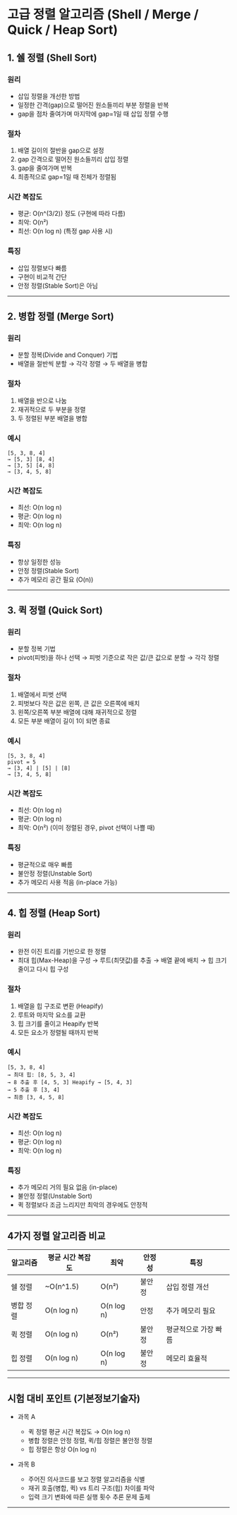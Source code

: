 # 고급 정렬 알고리즘 (Shell / Merge / Quick / Heap Sort)

## 1. 쉘 정렬 (Shell Sort)

### 원리
- 삽입 정렬을 개선한 방법
- 일정한 간격(gap)으로 떨어진 원소들끼리 부분 정렬을 반복  
- gap을 점차 줄여가며 마지막에 gap=1일 때 삽입 정렬 수행

### 절차
1. 배열 길이의 절반을 gap으로 설정
2. gap 간격으로 떨어진 원소들끼리 삽입 정렬
3. gap을 줄여가며 반복
4. 최종적으로 gap=1일 때 전체가 정렬됨

### 시간 복잡도
- 평균: O(n^(3/2)) 정도 (구현에 따라 다름)
- 최악: O(n²)
- 최선: O(n log n) (특정 gap 사용 시)

### 특징
- 삽입 정렬보다 빠름
- 구현이 비교적 간단
- 안정 정렬(Stable Sort)은 아님

---

## 2. 병합 정렬 (Merge Sort)

### 원리
- 분할 정복(Divide and Conquer) 기법
- 배열을 절반씩 분할 → 각각 정렬 → 두 배열을 병합

### 절차
1. 배열을 반으로 나눔
2. 재귀적으로 두 부분을 정렬
3. 두 정렬된 부분 배열을 병합

### 예시
```
[5, 3, 8, 4]
→ [5, 3] [8, 4]
→ [3, 5] [4, 8]
→ [3, 4, 5, 8]
```


### 시간 복잡도
- 최선: O(n log n)
- 평균: O(n log n)
- 최악: O(n log n)

### 특징
- 항상 일정한 성능
- 안정 정렬(Stable Sort)
- 추가 메모리 공간 필요 (O(n))

---

## 3. 퀵 정렬 (Quick Sort)

### 원리
- 분할 정복 기법
- pivot(피벗)을 하나 선택 → 피벗 기준으로 작은 값/큰 값으로 분할 → 각각 정렬

### 절차
1. 배열에서 피벗 선택
2. 피벗보다 작은 값은 왼쪽, 큰 값은 오른쪽에 배치
3. 왼쪽/오른쪽 부분 배열에 대해 재귀적으로 정렬
4. 모든 부분 배열이 길이 1이 되면 종료

### 예시
```
[5, 3, 8, 4]
pivot = 5
→ [3, 4] | [5] | [8]
→ [3, 4, 5, 8]
```


### 시간 복잡도
- 최선: O(n log n)
- 평균: O(n log n)
- 최악: O(n²) (이미 정렬된 경우, pivot 선택이 나쁠 때)

### 특징
- 평균적으로 매우 빠름
- 불안정 정렬(Unstable Sort)
- 추가 메모리 사용 적음 (in-place 가능)

---

## 4. 힙 정렬 (Heap Sort)

### 원리
- 완전 이진 트리를 기반으로 한 정렬
- 최대 힙(Max-Heap)을 구성 → 루트(최댓값)를 추출 → 배열 끝에 배치 → 힙 크기 줄이고 다시 힙 구성

### 절차
1. 배열을 힙 구조로 변환 (Heapify)
2. 루트와 마지막 요소를 교환
3. 힙 크기를 줄이고 Heapify 반복
4. 모든 요소가 정렬될 때까지 반복

### 예시
```
[5, 3, 8, 4]
→ 최대 힙: [8, 5, 3, 4]
→ 8 추출 후 [4, 5, 3] Heapify → [5, 4, 3]
→ 5 추출 후 [3, 4]
→ 최종 [3, 4, 5, 8]
```

### 시간 복잡도
- 최선: O(n log n)
- 평균: O(n log n)
- 최악: O(n log n)

### 특징
- 추가 메모리 거의 필요 없음 (in-place)
- 불안정 정렬(Unstable Sort)
- 퀵 정렬보다 조금 느리지만 최악의 경우에도 안정적

---

## 4가지 정렬 알고리즘 비교

| 알고리즘 | 평균 시간 복잡도 | 최악 | 안정성 | 특징 |
|----------|-----------------|------|--------|------|
| 쉘 정렬 | ~O(n^1.5) | O(n²) | 불안정 | 삽입 정렬 개선 |
| 병합 정렬 | O(n log n) | O(n log n) | 안정 | 추가 메모리 필요 |
| 퀵 정렬 | O(n log n) | O(n²) | 불안정 | 평균적으로 가장 빠름 |
| 힙 정렬 | O(n log n) | O(n log n) | 불안정 | 메모리 효율적 |

---

## 시험 대비 포인트 (기본정보기술자)

- 과목 A  
  - 퀵 정렬 평균 시간 복잡도 → O(n log n)  
  - 병합 정렬은 안정 정렬, 퀵/힙 정렬은 불안정 정렬  
  - 힙 정렬은 항상 O(n log n)  

- 과목 B  
  - 주어진 의사코드를 보고 정렬 알고리즘을 식별  
  - 재귀 호출(병합, 퀵) vs 트리 구조(힙) 차이를 파악  
  - 입력 크기 변화에 따른 실행 횟수 추론 문제 출제  

---


